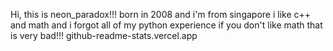 Hi, this is neon_paradox!!!
born in 2008 and i'm from singapore
i like c++ and math and i forgot all of my python experience
if you don't like math that is very bad!!!
github-readme-stats.vercel.app
